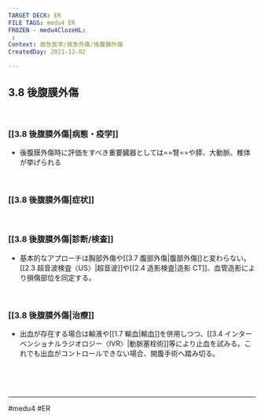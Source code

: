 ```yaml
---
TARGET DECK: ER
FILE TAGS: medu4 ER
FROZEN - medu4ClozeHL:
 : 
Context: 救急医学/救急外傷/後腹膜外傷
CreatedDay: 2021-12-02

---
```


## 3.8 後腹膜外傷

<br>

### [[3.8 後腹膜外傷|病態・疫学]]
* 後腹膜外傷時に評価をすべき重要臓器としては==腎==や膵、大動脈、椎体が挙げられる
<!--ID: 1640354840680-->




<br>

### [[3.8 後腹膜外傷|症状]]


<br>

### [[3.8 後腹膜外傷|診断/検査]]
* 基本的なアプローチは胸部外傷や[[3.7 腹部外傷|腹部外傷]]と変わらない。[[2.3 超音波検査〈US〉|超音波]]や[[2.4 造影検査|造影 CT]]、血管造影により損傷部位を同定する。

<br>

### [[3.8 後腹膜外傷|治療]]
* 出血が存在する場合は輸液や[[1.7 輸血|輸血]]を併用しつつ、[[3.4 インターベンショナルラジオロジー〈IVR〉|動脈塞栓術]]等により止血を試みる。これでも出血がコントロールできない場合、開腹手術へ踏み切る。
 

<br><br><br>

---
#medu4 #ER 
